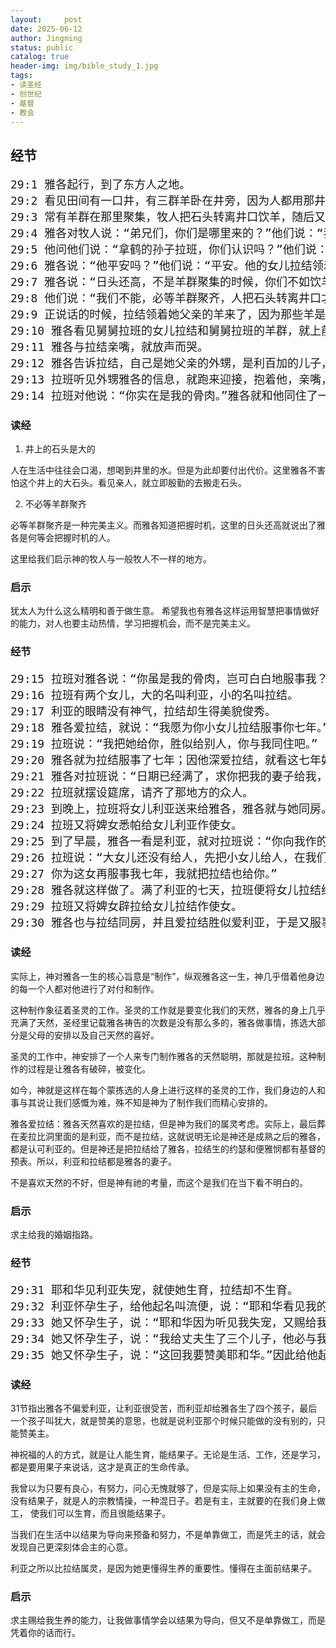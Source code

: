 ```yaml
---
layout:     post
date: 2025-06-12
author: Jingming
status: public
catalog: true
header-img: img/bible_study_1.jpg
tags:
- 读圣经
- 创世纪
- 基督
- 教会
---
```


## 经节
<pre style="font-size: 18px;">
29:1 雅各起行，到了东方人之地。
29:2 看见田间有一口井，有三群羊卧在井旁，因为人都用那井里的水饮羊。井口上的石头是大的。
29:3 常有羊群在那里聚集，牧人把石头转离井口饮羊，随后又把石头放在井口原处。
29:4 雅各对牧人说：“弟兄们，你们是哪里来的？”他们说：“我们是哈兰来的。”
29:5 他问他们说：“拿鹤的孙子拉班，你们认识吗？”他们说：“我们认识。”
29:6 雅各说：“他平安吗？”他们说：“平安。他的女儿拉结领着羊来了。”
29:7 雅各说：“日头还高，不是羊群聚集的时候，你们不如饮羊再去放一放。”
29:8 他们说：“我们不能，必等羊群聚齐，人把石头转离井口才可饮羊。”
29:9 正说话的时候，拉结领着她父亲的羊来了，因为那些羊是她牧放的。
29:10 雅各看见舅舅拉班的女儿拉结和舅舅拉班的羊群，就上前把石头转离井口，饮他舅舅拉班的羊群。
29:11 雅各与拉结亲嘴，就放声而哭。
29:12 雅各告诉拉结，自己是她父亲的外甥，是利百加的儿子，拉结就跑去告诉她父亲。
29:13 拉班听见外甥雅各的信息，就跑来迎接，抱着他，亲嘴，领他到自己的家。雅各将所遇的事都告诉拉班。
29:14 拉班对他说：“你实在是我的骨肉。”雅各就和他同住了一个月。
</pre>

### 读经

1. 井上的石头是大的

人在生活中往往会口渴，想喝到井里的水。但是为此却要付出代价。这里雅各不害怕这个井上的大石头。看见亲人，就立即殷勤的去搬走石头。

2. 不必等羊群聚齐

必等羊群聚齐是一种完美主义。而雅各知道把握时机，这里的日头还高就说出了雅各是何等会把握时机的人。

这里给我们启示神的牧人与一般牧人不一样的地方。

### 启示

犹太人为什么这么精明和善于做生意。 希望我也有雅各这样运用智慧把事情做好的能力，对人也要主动热情，学习把握机会，而不是完美主义。

### 经节
<pre style="font-size: 18px;">
29:15 拉班对雅各说：“你虽是我的骨肉，岂可白白地服事我？请告诉我，你要什么为工价？”
29:16 拉班有两个女儿，大的名叫利亚，小的名叫拉结。
29:17 利亚的眼睛没有神气，拉结却生得美貌俊秀。
29:18 雅各爱拉结，就说：“我愿为你小女儿拉结服事你七年。”
29:19 拉班说：“我把她给你，胜似给别人，你与我同住吧。”
29:20 雅各就为拉结服事了七年；因他深爱拉结，就看这七年如同几天。
29:21 雅各对拉班说：“日期已经满了，求你把我的妻子给我，我好与她同房。”
29:22 拉班就摆设筵席，请齐了那地方的众人。
29:23 到晚上，拉班将女儿利亚送来给雅各，雅各就与她同房。
29:24 拉班又将婢女悉帕给女儿利亚作使女。
29:25 到了早晨，雅各一看是利亚，就对拉班说：“你向我作的是什么事呢？我服事你，不是为拉结吗？你为什么欺哄我呢？”
29:26 拉班说：“大女儿还没有给人，先把小女儿给人，在我们这地方没有这规矩。
29:27 你为这女再服事我七年，我就把拉结也给你。”
29:28 雅各就这样做了。满了利亚的七天，拉班便将女儿拉结给雅各为妻。
29:29 拉班又将婢女辟拉给女儿拉结作使女。
29:30 雅各也与拉结同房，并且爱拉结胜似爱利亚，于是又服事拉班七年。
</pre>

### 读经

实际上，神对雅各一生的核心旨意是“制作”，纵观雅各这一生，神几乎借着他身边的每一个人都对他进行了对付和制作。

这种制作象征着圣灵的工作。圣灵的工作就是要变化我们的天然，雅各的身上几乎充满了天然，圣经里记载雅各祷告的次数是没有那么多的，雅各做事情，拣选大部分是父母的安排以及自己天然的喜好。

圣灵的工作中，神安排了一个人来专门制作雅各的天然聪明，那就是拉班。这种制作的过程是让雅各有破碎，被变化。

如今，神就是这样在每个蒙拣选的人身上进行这样的圣灵的工作，我们身边的人和事与其说让我们感慨为难，殊不知是神为了制作我们而精心安排的。

雅各爱拉结：雅各天然喜欢的是拉结，但是神为我们的属灵考虑。实际上，最后葬在麦拉比洞里面的是利亚，而不是拉结，这就说明无论是神还是成熟之后的雅各，都是认可利亚的。但是神还是把拉结给了雅各，拉结生的约瑟和便雅悯都有基督的预表。所以，利亚和拉结都是雅各的妻子。

不是喜欢天然的不好，但是神有祂的考量，而这个是我们在当下看不明白的。

### 启示

求主给我的婚姻指路。

### 经节
<pre style="font-size: 18px;">
29:31 耶和华见利亚失宠，就使她生育，拉结却不生育。
29:32 利亚怀孕生子，给他起名叫流便，说：“耶和华看见我的苦情，如今我的丈夫必爱我。”
29:33 她又怀孕生子，说：“耶和华因为听见我失宠，又赐给我这个儿子。”于是给他起名叫西缅。
29:34 她又怀孕生子，说：“我给丈夫生了三个儿子，他必与我联合。”因此给他起名叫利未。
29:35 她又怀孕生子，说：“这回我要赞美耶和华。”因此给他起名叫犹大。后来就不再生了。
</pre>

### 读经

31节指出雅各不偏爱利亚，让利亚很受苦，而利亚却给雅各生了四个孩子，最后一个孩子叫犹大，就是赞美的意思，也就是说利亚那个时候只能做的没有别的，只能赞美主。

神祝福的人的方式，就是让人能生育，能结果子。无论是生活、工作，还是学习，都是要用果子来说话，这才是真正的生命传承。

我曾以为只要有良心，有努力，问心无愧就够了，但是实际上如果没有主的生命，没有结果子，就是人的宗教情操，一种混日子。若是有主，主就要的在我们身上做工，
使我们可以生育，而且很能结果子。

当我们在生活中以结果为导向来预备和努力，不是单靠做工，而是凭主的话，就会发现自己更深刻体会主的心意。

利亚之所以比拉结属灵，是因为她更懂得生养的重要性。懂得在主面前结果子。

### 启示

求主赐给我生养的能力，让我做事情学会以结果为导向，但又不是单靠做工，而是凭着你的话而行。